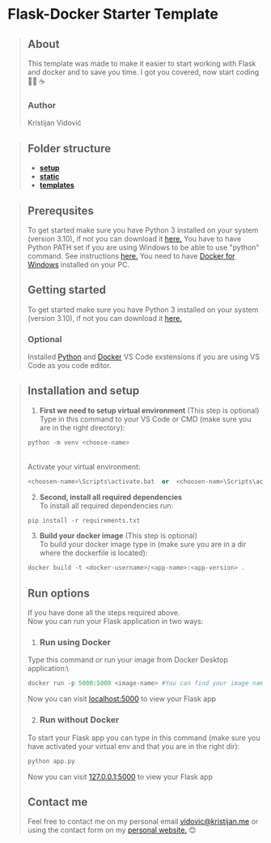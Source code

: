 
# Flask-Docker Starter Template

> ## About
>This template was made to make it easier to start working with Flask and docker and to save you time. I got you covered, now start coding 👨‍💻 ☕
> ### Author
> Kristijan Vidović

> ## Folder structure
> - [**setup**](setup)
> - [**static**](static)
> - [**templates**](templates)




> ## Prerequsites
> To get started make sure you have Python 3 installed on your system (version 3.10), if not you can download it [here.](https://www.python.org/) You have to have Python PATH set if you are using Windows to be able to use "python" command. See instructions [here.](https://www.python.org/) You need to have [Docker for Windows](https://docs.docker.com/desktop/windows/install/) installed on your PC.
> ## Getting started
> To get started make sure you have Python 3 installed on your system (version 3.10), if not you can download it [here.](https://www.python.org/)
> ### Optional
> Installed [Python](https://marketplace.visualstudio.com/items?itemName=ms-python.python) and [Docker](https://marketplace.visualstudio.com/items?itemName=ms-azuretools.vscode-docker) VS Code exstensions if you are using VS Code as you code editor.

> ## Installation and setup
> 1. **First we need to setup virtual environment** (This step is optional)\
> Type in this command to your VS Code or CMD (make sure you are in the right directory):
> ```python
> python -m venv <choose-name>
>```
>\
> Activate your virtual environment:
> ```python
> <choosen-name>\Scripts\activate.bat  or  <choosen-nam>\Scripts\activate   
>```
> 2. **Second, install all required dependencies**\
> To install all required dependencies run:
> ```python
> pip install -r requirements.txt
>```
> 3. **Build your docker image** (This step is optional)
> \
> To build your docker image type in (make sure you are in a dir where the dockerfile is located):
> ```python
> docker build -t <docker-username>/<app-name>:<app-version> .
>```
> ## Run options
> If you have done all the steps required above.\
> Now you can run your Flask application in two ways:
> 1. ### Run using Docker
> Type this command or run your image from Docker Desktop application:\
> ```python
> docker run -p 5000:5000 <image-name> #You can find your image name in your Docker Desktop app
>```
> Now you can visit [localhost:5000](http://localhost:5000) to view your Flask app
>
> 2. ### Run without Docker
> To start your Flask app you can type in this command (make sure you have activated your virtual env and that you are in the right dir):
> ```python
> python app.py
>```
> Now you can visit [127.0.0.1:5000](http://127.0.0.1:5000/) to view your Flask app
> ## Contact me
> Feel free to contact me on my personal email vidovic@kristijan.me or using the contact form on my [personal website.](https://kristijan.me) 😊